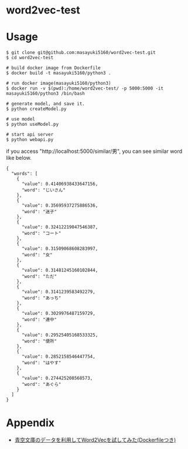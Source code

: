 # word2vec-test

# Usage

```
$ git clone git@github.com:masayuki5160/word2vec-test.git
$ cd word2vec-test

# build docker image from Dockerfile
$ docker build -t masayuki5160/python3 .

# run docker image(masayuki5160/python3)
$ docker run -v $(pwd):/home/word2vec-test/ -p 5000:5000 -it masayuki5160/python3 /bin/bash

# generate model, and save it. 
$ python createModel.py

# use model
$ python useModel.py

# start api server
$ python webapi.py
```

if you access "http://localhost:5000/similar/男", you can see similar word like below.
```
{
  "words": [
    {
      "value": 0.41406938433647156, 
      "word": "じいさん"
    }, 
    {
      "value": 0.35695937275886536, 
      "word": "迷子"
    }, 
    {
      "value": 0.32412219047546387, 
      "word": "コート"
    }, 
    {
      "value": 0.31509068608283997, 
      "word": "女"
    }, 
    {
      "value": 0.31481245160102844, 
      "word": "ただ"
    }, 
    {
      "value": 0.3141239583492279, 
      "word": "あっち"
    }, 
    {
      "value": 0.3029976487159729, 
      "word": "連中"
    }, 
    {
      "value": 0.29525405168533325, 
      "word": "便所"
    }, 
    {
      "value": 0.2852158546447754, 
      "word": "はやす"
    }, 
    {
      "value": 0.274425208568573, 
      "word": "あぐら"
    }
  ]
}
```

# Appendix

- [青空文庫のデータを利用してWord2Vecを試してみた(Dockerfileつき)](https://qiita.com/masayuki5160/items/a5f442e0e21bc0652f49)
